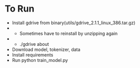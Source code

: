 # To Run
- Install gdrive from binary(utils/gdrive_2.1.1_linux_386.tar.gz)
- - Sometimes have to reinstall by unzipping again
- - ./gdrive about
- Download model, tokenizer, data
- Install requirements
- Run python train_model.py